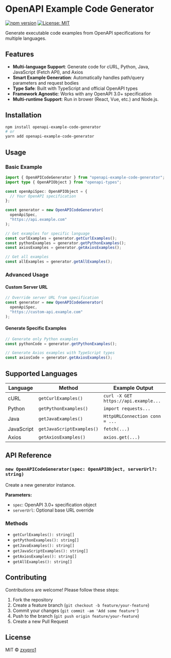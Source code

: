 # OpenAPI Example Code Generator

[![npm version](https://img.shields.io/npm/v/openapi-example-code-generator.svg)](https://www.npmjs.com/package/openapi-example-code-generator)
[![License: MIT](https://img.shields.io/badge/License-MIT-yellow.svg)](https://opensource.org/licenses/MIT)

Generate executable code examples from OpenAPI specifications for multiple languages.

## Features

- **Multi-language Support**: Generate code for cURL, Python, Java, JavaScript (Fetch API), and Axios
- **Smart Example Generation**: Automatically handles path/query parameters and request bodies
- **Type Safe**: Built with TypeScript and official OpenAPI types
- **Framework Agnostic**: Works with any OpenAPI 3.0+ specification
- **Multi-runtime Support**: Run in brower (React, Vue, etc.) and Node.js.

## Installation

```bash
npm install openapi-example-code-generator
# or
yarn add openapi-example-code-generator
```

## Usage

### Basic Example

```typescript
import { OpenAPICodeGenerator } from "openapi-example-code-generator";
import type { OpenAPIObject } from "openapi-types";

const openApiSpec: OpenAPIObject = {
  // Your OpenAPI specification
};

const generator = new OpenAPICodeGenerator(
  openApiSpec,
  "https://api.example.com"
);

// Get examples for specific language
const curlExamples = generator.getCurlExamples();
const pythonExamples = generator.getPythonExamples();
const axiosExamples = generator.getAxiosExamples();

// Get all examples
const allExamples = generator.getAllExamples();
```

### Advanced Usage

#### Custom Server URL

```typescript
// Override server URL from specification
const generator = new OpenAPICodeGenerator(
  openApiSpec,
  "https://custom-api.example.com"
);
```

#### Generate Specific Examples

```typescript
// Generate only Python examples
const pythonCode = generator.getPythonExamples();

// Generate Axios examples with TypeScript types
const axiosCode = generator.getAxiosExamples();
```

## Supported Languages

| Language   | Method                      | Example Output                         |
| ---------- | --------------------------- | -------------------------------------- |
| cURL       | `getCurlExamples()`       | `curl -X GET https://api.example...` |
| Python     | `getPythonExamples()`     | `import requests...`                 |
| Java       | `getJavaExamples()`       | `HttpURLConnection conn = ...`       |
| JavaScript | `getJavaScriptExamples()` | `fetch(...)`                         |
| Axios      | `getAxiosExamples()`      | `axios.get(...)`                     |

## API Reference

### `new OpenAPICodeGenerator(spec: OpenAPIObject, serverUrl?: string)`

Create a new generator instance.

**Parameters:**

- `spec`: OpenAPI 3.0+ specification object
- `serverUrl`: Optional base URL override

### Methods

- `getCurlExamples(): string[]`
- `getPythonExamples(): string[]`
- `getJavaExamples(): string[]`
- `getJavaScriptExamples(): string[]`
- `getAxiosExamples(): string[]`
- `getAllExamples(): string[]`

## Contributing

Contributions are welcome! Please follow these steps:

1. Fork the repository
2. Create a feature branch (`git checkout -b feature/your-feature`)
3. Commit your changes (`git commit -am 'Add some feature'`)
4. Push to the branch (`git push origin feature/your-feature`)
5. Create a new Pull Request

## License

MIT © [zxypro1](https://github.com/zxypro1)
